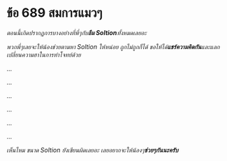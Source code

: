 # ข้อ 689 สมการแมวๆ


*ตอนนี้เกิดปรากฏการบางอย่างที่พี่ๆกับ**ลืม Soltion**ทั้งหมดเลยอะ*

*พวกพี่ๆเลยจะให้น้องช่วยตามหา Soltion ให้หน่อย ถูกไม่ถูกก็ได้ ขอให้ได้**แชร์ความคิดกัน**และแลกเปลี่ยนความฮาในการทำโจทย์ด้วย*


...

...

...

...

...

...

*เห็นไหม ขนาด Soltion ยังเขียนผิดเลยอะ เลยอยากจะให้น้องๆ**ช่วยๆกันนะครับ***

